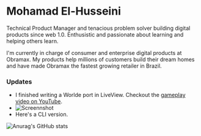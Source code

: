 # Mohamad El-Husseini

Technical Product Manager and tenacious problem solver building digital products since web 1.0. Enthusistic and passionate about learning and helping others learn.

I'm currently in charge of consumer and enterprise digital products at Obramax. My products help millions of customers build their dream homes and have made Obramax the fastest growing retailer in Brazil.

### Updates

  - I finished writing a Worlde port in LiveView. Checkout the [gameplay video on YouTube](https://youtube.com/shorts/_a8ux4XpKLU?feature=share).
  - ![Screennshot](https://i.imgur.com/uV2eEyV.png)
  - Here's a CLI version.


![Anurag's GitHub stats](https://github-readme-stats.vercel.app/api?username=abitdodgy&hide=contribs,prs&show_icons=true)

<!--
![Top Langs](https://github-readme-stats.vercel.app/api/top-langs/?username=abitdodgy&langs_count=8&layout=compact&hide=coldfusion)
-->

